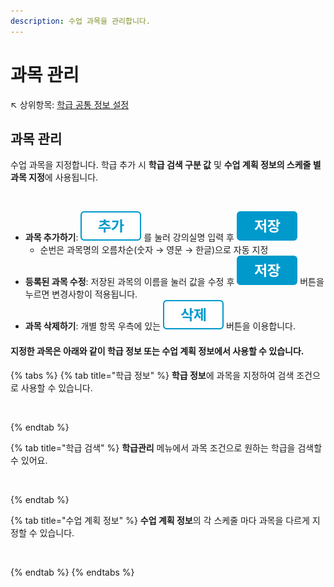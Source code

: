 ```yaml
---
description: 수업 과목을 관리합니다.
---
```


# 과목 관리

↖ 상위항목: [학급 공통 정보 설정](./)

## 과목 관리

수업 과목을 지정합니다. 학급 추가 시 **학급 검색 구분 값** 및 **수업 계획 정보의 스케줄 별 과목 지정**에 사용됩니다.

<figure><img src="../../.gitbook/assets/과목관리 (1).png" alt=""><figcaption></figcaption></figure>

* **과목 추가하기**: <img src="../../.gitbook/assets/btn_추가.png" alt="" data-size="line"> 를 눌러 강의실명 입력 후 <img src="../../.gitbook/assets/btn_save.png" alt="" data-size="line">&#x20;
  * 순번은 과목명의 오름차순(숫자 → 영문 → 한글)으로 자동 지정
* **등록된 과목 수정**: 저장된 과목의 이름을 눌러 값을 수정 후 <img src="../../.gitbook/assets/btn_save.png" alt="" data-size="line"> 버튼을 누르면 변경사항이 적용됩니다.
* **과목 삭제하기**: 개별 항목 우측에 있는 <img src="../../.gitbook/assets/btn_delete.png" alt="" data-size="line"> 버튼을 이용합니다.

#### 지정한 과목은 아래와 같이 학급 정보 또는 수업 계획 정보에서 사용할 수 있습니다.

{% tabs %}
{% tab title="학급 정보" %}
**학급 정보**에 과목을 지정하여 검색 조건으로 사용할 수 있습니다.

<figure><img src="../../.gitbook/assets/학급정보_과목.png" alt=""><figcaption></figcaption></figure>
{% endtab %}

{% tab title="학급 검색" %}
**학급관리** 메뉴에서 과목 조건으로 원하는 학급을 검색할 수 있어요.

<figure><img src="../../.gitbook/assets/학급 검색 조건_과목.png" alt=""><figcaption></figcaption></figure>
{% endtab %}

{% tab title="수업 계획 정보" %}
**수업 계획 정보**의 각 스케줄 마다 과목을 다르게 지정할 수 있습니다.

<figure><img src="../../.gitbook/assets/수업게획정보_과목.png" alt=""><figcaption></figcaption></figure>
{% endtab %}
{% endtabs %}
